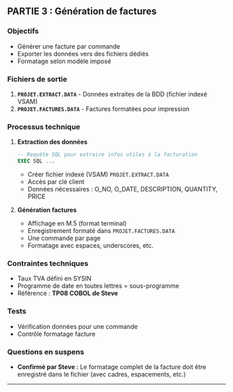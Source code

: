 ## PARTIE 3 : Génération de factures

### Objectifs
- Générer une facture par commande
- Exporter les données vers des fichiers dédiés
- Formatage selon modèle imposé

### Fichiers de sortie
1. **`PROJET.EXTRACT.DATA`** - Données extraites de la BDD (fichier indexé VSAM)
2. **`PROJET.FACTURES.DATA`** - Factures formatées pour impression

### Processus technique
1. **Extraction des données**
   ```sql
   -- Requête SQL pour extraire infos utiles à la facturation
   EXEC SQL ... 
   ```
   - Créer fichier indexé (VSAM) `PROJET.EXTRACT.DATA`
   - Accès par clé client
   - Données nécessaires : O_NO, O_DATE, DESCRIPTION, QUANTITY, PRICE

2. **Génération factures**
   - Affichage en M.5 (format terminal)
   - Enregistrement formaté dans `PROJET.FACTURES.DATA`
   - Une commande par page
   - Formatage avec espaces, underscores, etc.

### Contraintes techniques
- Taux TVA défini en SYSIN
- Programme de date en toutes lettres = sous-programme
- Référence : **TP08 COBOL de Steve**

### Tests
- Vérification données pour une commande
- Contrôle formatage facture

### Questions en suspens
- **Confirmé par Steve :** Le formatage complet de la facture doit être enregistré dans le fichier (avec cadres, espacements, etc.)

---